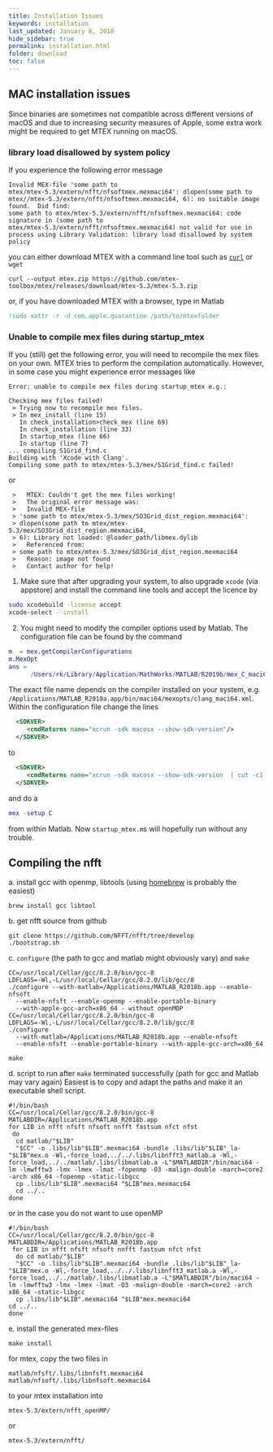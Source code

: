```yaml
---
title: Installation Issues
keywords: installation
last_updated: January 8, 2018
hide_sidebar: true
permalink: installation.html
folder: download
toc: false
---
```


## MAC installation issues ##

Since binaries are sometimes not compatible across different versions of
macOS and due to increasing security measures of Apple, some extra work might be
required to get MTEX running on macOS.

### library load disallowed by system policy ###

If you experience the following error message

```
Invalid MEX-file 'some path to
mtex/mtex-5.3/extern/nfft/nfsoftmex.mexmaci64': dlopen(some path to
mtex//mtex-5.3/extern/nfft/nfsoftmex.mexmaci64, 6): no suitable image
found.  Did find:
some path to mtex/mtex-5.3/extern/nfft/nfsoftmex.mexmaci64: code
signature in (some path to
mtex/mtex-5.3/extern/nfft/nfsoftmex.mexmaci64) not valid for use in
process using Library Validation: library load disallowed by system policy
```

you can either download MTEX with a command line tool such as
[```curl```](https://www.youtube.com/watch?v=6pyVl3GdSuU) or ```wget```
```
curl --output mtex.zip https://github.com/mtex-toolbox/mtex/releases/download/mtex-5.3/mtex-5.3.zip
```
or, if you have downloaded MTEX with a browser, type in Matlab

``` matlab
!sudo xattr -r -d com.apple.quarantine /path/to/mtexfolder
```

### Unable to compile mex files during startup_mtex ###

If you (still) get the following error, you will need to recompile the mex files
on your own. MTEX tries to perform the compilation automatically. However, in
some case you might experience error messages like

```
Error: unable to compile mex files during startup_mtex e.g.:

Checking mex files failed!
 > Trying now to recompile mex files.
 > In mex_install (line 15)
   In check_installation>check_mex (line 69)
   In check_installation (line 33)
   In startup_mtex (line 66)
   In startup (line 7)
... compiling S1Grid_find.c
Building with 'Xcode with Clang'.
Compiling some path to mtex/mtex-5.3/mex/S1Grid_find.c failed!
```
or
```
 >   MTEX: Couldn't get the mex files working!
 >   The original error message was:
 >   Invalid MEX-file
 > 'some path to mtex/mtex-5.3/mex/SO3Grid_dist_region.mexmaci64':
 > dlopen(some path to mtex/mtex-5.3/mex/SO3Grid_dist_region.mexmaci64,
 > 6): Library not loaded: @loader_path/libmex.dylib
 >   Referenced from:
 > some path to mtex/mtex-5.3/mex/SO3Grid_dist_region.mexmaci64
 >   Reason: image not found
 >   Contact author for help!
```

1. Make sure that after upgrading your system, to also upgrade ```xcode```
 (via appstore) and install the command line tools and accept the licence by
``` bash
sudo xcodebuild -license accept
xcode-select --install
```
2. You might need to modify the compiler options used by Matlab. The configuration file can be found by the command
``` matlab
m  = mex.getCompilerConfigurations
m.MexOpt
ans =
      /Users/rk/Library/Application/MathWorks/MATLAB/R2019b/mex_C_maci64.xml
```
The exact file name depends on the compiler installed on your system, e.g. ```/Applications/MATLAB_R2019a.app/bin/maci64/mexopts/clang_maci64.xml```.
Within the configuration file change the lines
``` xml
  <SDKVER>
     <cmdReturns name="xcrun -sdk macosx --show-sdk-version"/>
  </SDKVER>
```
to
``` xml
  <SDKVER>
     <cmdReturns name="xcrun -sdk macosx --show-sdk-version  | cut -c1-5"/>
  </SDKVER>
```
and do a
``` matlab
mex -setup C
```
from within Matlab. Now ```startup_mtex.m```s will hopefully run without any trouble.

## Compiling the nfft ##

a. install gcc with openmp, libtools (using [homebrew](https://brew.sh/) is probably the easiest)
```
brew install gcc libtool
```
b. get nfft source from github
```
git clone https://github.com/NFFT/nfft/tree/develop
./bootstrap.sh
```
c. `configure` (the path to gcc and matlab might obviously vary) and `make`
```
CC=/usr/local/Cellar/gcc/8.2.0/bin/gcc-8
LDFLAGS=-Wl,-L/usr/local/Cellar/gcc/8.2.0/lib/gcc/8
./configure --with-matlab=/Applications/MATLAB_R2018b.app --enable-nfsoft
  --enable-nfsft --enable-openmp --enable-portable-binary
  --with-apple-gcc-arch=x86_64 - without openMOP
CC=/usr/local/Cellar/gcc/8.2.0/bin/gcc-8
LDFLAGS=-Wl,-L/usr/local/Cellar/gcc/8.2.0/lib/gcc/8
./configure
  --with-matlab=/Applications/MATLAB_R2018b.app --enable-nfsoft
  --enable-nfsft --enable-portable-binary --with-apple-gcc-arch=x86_64
  
make
```

d. script to run after `make` terminated successfully (path for gcc and Matlab may vary again)
Easiest is to copy and adapt the paths and make it an executable shell script. 
```
#!/bin/bash
CC=/usr/local/Cellar/gcc/8.2.0/bin/gcc-8
MATLABDIR=/Applications/MATLAB_R2018b.app
for LIB in nfft nfsft nfsoft nnfft fastsum nfct nfst
 do
  cd matlab/"$LIB"
  "$CC" -o .libs/lib"$LIB".mexmaci64 -bundle .libs/lib"$LIB"_la-"$LIB"mex.o -Wl,-force_load,../../.libs/libnfft3_matlab.a -Wl,-force_load,../../matlab/.libs/libmatlab.a -L"$MATLABDIR"/bin/maci64 -lm -lmwfftw3 -lmx -lmex -lmat -fopenmp -O3 -malign-double -march=core2 -arch x86_64 -fopenmp -static-libgcc
  cp .libs/lib"$LIB".mexmaci64 "$LIB"mex.mexmaci64
  cd ../.. 
done
```
or in the case you do not want to use openMP
```
#!/bin/bash
CC=/usr/local/Cellar/gcc/8.2.0/bin/gcc-8
MATLABDIR=/Applications/MATLAB_R2018b.app
 for LIB in nfft nfsft nfsoft nnfft fastsum nfct nfst 
  do cd matlab/"$LIB"
  "$CC" -o .libs/lib"$LIB".mexmaci64 -bundle .libs/lib"$LIB"_la-"$LIB"mex.o -Wl,-force_load,../../.libs/libnfft3_matlab.a -Wl,-force_load,../../matlab/.libs/libmatlab.a -L"$MATLABDIR"/bin/maci64 -lm -lmwfftw3 -lmx -lmex -lmat -O3 -malign-double -march=core2 -arch x86_64 -static-libgcc
  cp .libs/lib"$LIB".mexmaci64 "$LIB"mex.mexmaci64
cd ../..
done
```
e. install the generated mex-files
```
make install 
```
for mtex, copy the two files in
```
matlab/nfsft/.libs/libnfsft.mexmaci64 
matlab/nfsoft/.libs/libnfsoft.mexmaci64
```
to your mtex installation into
```
mtex-5.3/extern/nfft_openMP/
```
or
```
mtex-5.3/extern/nfft/
```

